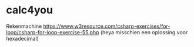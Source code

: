# calc4you
Rekenmachine
https://www.w3resource.com/csharp-exercises/for-loop/csharp-for-loop-exercise-55.php (heya misschien een oplossing voor hexadecimal)
